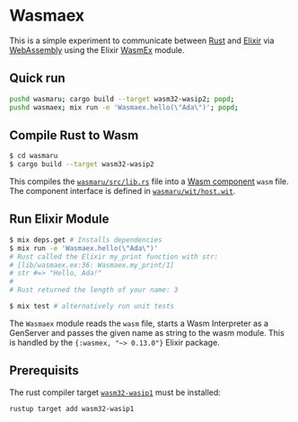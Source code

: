 # Wasmaex

This is a simple experiment to communicate between [Rust](https://www.rust-lang.org/) and [Elixir](https://www.elixir-lang.org/) via [WebAssembly](https://webassembly.org/) using the Elixir [WasmEx](https://hexdocs.pm/wasmex/Wasmex.html) module.

## Quick run

```sh
pushd wasmaru; cargo build --target wasm32-wasip2; popd;
pushd wasmaex; mix run -e 'Wasmaex.hello(\"Ada\")'; popd;
```

## Compile Rust to Wasm

```sh
$ cd wasmaru
$ cargo build --target wasm32-wasip2
```

This compiles the [`wasmaru/src/lib.rs`](./wasmaru/src/lib.rs) file into a [Wasm component](https://component-model.bytecodealliance.org) `wasm` file.
The component interface is defined in [`wasmaru/wit/host.wit`](wasmaru/wit/host.wit).

## Run Elixir Module

```sh
$ mix deps.get # Installs dependencies
$ mix run -e 'Wasmaex.hello(\"Ada\")'
# Rust called the Elixir my_print function with str:
# [lib/wasmaex.ex:36: Wasmaex.my_print/1]
# str #=> "Hello, Ada!"
#
# Rust returned the length of your name: 3
```

```sh
$ mix test # alternatively run unit tests
```

The `Wasmaex` module reads the `wasm` file, starts a Wasm Interpreter as a GenServer and passes the given name as
string to the wasm module. This is handled by the `{:wasmex, "~> 0.13.0"}` Elixir package.

## Prerequisits

The rust compiler target [`wasm32-wasip1`](https://doc.rust-lang.org/rustc/platform-support/wasm32-wasip1.html) must be installed:

```sh
rustup target add wasm32-wasip1
```
